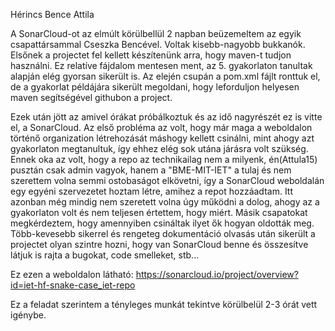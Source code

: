 Hérincs Bence Attila

A SonarCloud-ot az elmúlt körülbellül 2 napban beüzemeltem az egyik csapattársammal Cseszka Bencével. Voltak kisebb-nagyobb bukkanók.
Elsőnek a projectet fel kellett készítenünk arra, hogy maven-t tudjon használni. Ez relatíve fájdalom mentesen ment, az 5. gyakorlaton tanultak alapján elég gyorsan sikerült is.
Az elején csupán a pom.xml fájlt ronttuk el, de a gyakorlat példájára sikerült megoldani, hogy leforduljon helyesen maven segítségével githubon a project.

Ezek után jött az amivel órákat próbálkoztuk és az idő nagyrészét ez is vitte el, a SonarCloud.
Az első probléma az volt, hogy már maga a weboldalon történő organization létrehozását máshogy kellett csinálni, mint ahogy azt gyakorlaton megtanultuk, így ehhez elég sok utána járásra volt szükség. Ennek oka az volt, hogy a repo az technikailag nem a milyenk, én(Attula15) pusztán csak admin vagyok, hanem a "BME-MIT-IET" a tulaj és nem szerettem volna semmi ostobaságot elkövetni, így a SonarCloud weboldalán egy egyéni szervezetet hoztam létre, amihez a repot hozzáadtam.
Itt azonban még mindig nem szeretett volna úgy működni a dolog, ahogy az a gyakorlaton volt és nem teljesen értettem, hogy miért. Másik csapatokat megkérdeztem, hogy amennyiben csináltak ilyet ők hogyan oldották meg. Több-kevesebb sikerrel és rengeteg dokumentáció olvasás után sikerült a projectet olyan szintre hozni, hogy van SonarCloud benne és összesítve látjuk is rajta a bugokat, code smelleket, stb...

Ez ezen a weboldalon látható: https://sonarcloud.io/project/overview?id=iet-hf-snake-case_iet-repo

Ez a feladat szerintem a tényleges munkát tekintve körülbelül 2-3 órát vett igénybe.